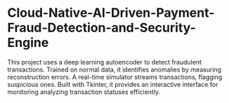 # Cloud-Native-AI-Driven-Payment-Fraud-Detection-and-Security-Engine
This project uses a deep learning autoencoder to detect fraudulent transactions. Trained on normal data, it identifies anomalies by measuring reconstruction errors. A real-time simulator streams transactions, flagging suspicious ones. Built with Tkinter, it provides an interactive interface for monitoring analyzing transaction statuses efficiently.
